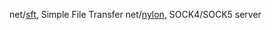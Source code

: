 
net/[sft](http://nbenoit.tuxfamily.org/projects/sft/), Simple File Transfer
net/[nylon](http://monkey.org/~marius/nylon/), SOCK4/SOCK5 server

